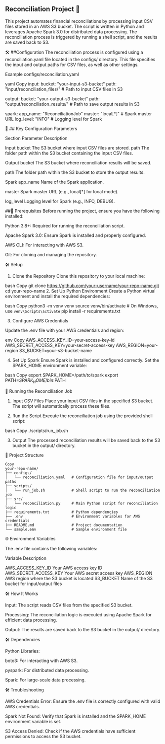 ## Reconciliation Project 🚀
This project automates financial reconciliations by processing input CSV files stored in an AWS S3 bucket. The script is written in Python and leverages Apache Spark 3.0 for distributed data processing. The reconciliation process is triggered by running a shell script, and the results are saved back to S3.

🛠️ ##Configuration
The reconciliation process is configured using a reconciliation.yaml file located in the configs/ directory. This file specifies the input and output paths for CSV files, as well as other settings.


Example configs/reconciliation.yaml

yaml
Copy
input:
  bucket: "your-input-s3-bucket"
  path: "input/reconciliation_files/"  # Path to input CSV files in S3

output:
  bucket: "your-output-s3-bucket"
  path: "output/reconciliation_results/"  # Path to save output results in S3

spark:
  app_name: "ReconciliationJob"
  master: "local[*]"  # Spark master URL
  log_level: "INFO"   # Logging level for Spark


🔑 ## Key Configuration Parameters

Section	Parameter	Description

Input	bucket	The S3 bucket where input CSV files are stored.
path	The folder path within the S3 bucket containing the input CSV files.

Output	bucket	The S3 bucket where reconciliation results will be saved.

path	The folder path within the S3 bucket to store the output results.

Spark	app_name	Name of the Spark application.

master	Spark master URL (e.g., local[*] for local mode).

log_level	Logging level for Spark (e.g., INFO, DEBUG).

##🚀 Prerequisites
Before running the project, ensure you have the following installed:

Python 3.8+: Required for running the reconciliation script.

Apache Spark 3.0: Ensure Spark is installed and properly configured.

AWS CLI: For interacting with AWS S3.

Git: For cloning and managing the repository.

🛠️ Setup
1. Clone the Repository
Clone this repository to your local machine:

bash
Copy
git clone https://github.com/your-username/your-repo-name.git
cd your-repo-name
2. Set Up Python Environment
Create a Python virtual environment and install the required dependencies:

bash
Copy
python3 -m venv venv
source venv/bin/activate  # On Windows, use `venv\Scripts\activate`
pip install -r requirements.txt

3. Configure AWS Credentials

Update the .env file with your AWS credentials and region:

env
Copy
AWS_ACCESS_KEY_ID=your-access-key-id
AWS_SECRET_ACCESS_KEY=your-secret-access-key
AWS_REGION=your-region
S3_BUCKET=your-s3-bucket-name

4. Set Up Spark
Ensure Spark is installed and configured correctly. Set the SPARK_HOME environment variable:

bash
Copy
export SPARK_HOME=/path/to/spark
export PATH=$SPARK_HOME/bin:$PATH

🏃 Running the Reconciliation Job

1. Input CSV Files
Place your input CSV files in the specified S3 bucket. The script will automatically process these files.

2. Run the Script
Execute the reconciliation job using the provided shell script:

bash
Copy
./scripts/run_job.sh

3. Output
The processed reconciliation results will be saved back to the S3 bucket in the output/ directory.

📂 Project Structure

```
Copy
your-repo-name/
├── configs/
│   └── reconciliation.yaml   # Configuration file for input/output paths
├── scripts/
│   └── run_job.sh            # Shell script to run the reconciliation job
├── src/
│   └── reconciliation.py     # Main Python script for reconciliation logic
├── requirements.txt          # Python dependencies
├── .env                      # Environment variables for AWS credentials
├── README.md                 # Project documentation
└── sample.env                # Sample environment file

```
🌐 Environment Variables

The .env file contains the following variables:

Variable	Description

AWS_ACCESS_KEY_ID	Your AWS access key ID
AWS_SECRET_ACCESS_KEY	Your AWS secret access key
AWS_REGION	AWS region where the S3 bucket is located
S3_BUCKET	Name of the S3 bucket for input/output files

🛠️ How It Works

Input: The script reads CSV files from the specified S3 bucket.

Processing: The reconciliation logic is executed using Apache Spark for efficient data processing.

Output: The results are saved back to the S3 bucket in the output/ directory.

🛠️ Dependencies

Python Libraries:

boto3: For interacting with AWS S3.

pyspark: For distributed data processing.

Spark: For large-scale data processing.


🛠️ Troubleshooting

AWS Credentials Error: Ensure the .env file is correctly configured with valid AWS credentials.

Spark Not Found: Verify that Spark is installed and the SPARK_HOME environment variable is set.

S3 Access Denied: Check if the AWS credentials have sufficient permissions to access the S3 bucket.